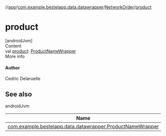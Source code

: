 //[app](../../index.md)/[com.example.bestelapp.data.datawrapper](../index.md)/[NetworkOrder](index.md)/[product](product.md)



# product  
[androidJvm]  
Content  
val [product](product.md): [ProductNameWrapper](../-product-name-wrapper/index.md)  
More info  


#### Author  


Cedric Delaruelle



## See also  
  
androidJvm  
  
|  Name|  Summary| 
|---|---|
| <a name="com.example.bestelapp.data.datawrapper/NetworkOrder/product/#/PointingToDeclaration/"></a>[com.example.bestelapp.data.datawrapper.ProductNameWrapper](../-product-name-wrapper/index.md)| <a name="com.example.bestelapp.data.datawrapper/NetworkOrder/product/#/PointingToDeclaration/"></a>
  
  



